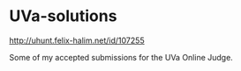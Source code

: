 # UVa-solutions

http://uhunt.felix-halim.net/id/107255

Some of my accepted submissions for the UVa Online Judge.
